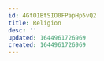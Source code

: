 ```yaml
---
id: 4GtO1BtSIO0FPapHp5vQ2
title: Religion
desc: ''
updated: 1644961726969
created: 1644961726969
---
```


